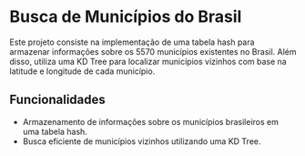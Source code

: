 # Busca de Municípios do Brasil

Este projeto consiste na implementação de uma tabela hash para armazenar informações sobre os 5570 municípios existentes no Brasil. Além disso, utiliza uma KD Tree para localizar municípios vizinhos com base na latitude e longitude de cada município.

## Funcionalidades

- Armazenamento de informações sobre os municípios brasileiros em uma tabela hash.
- Busca eficiente de municípios vizinhos utilizando uma KD Tree.

